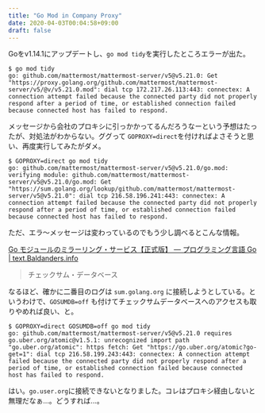 ```yaml
---
title: "Go Mod in Company Proxy"
date: 2020-04-03T00:04:58+09:00
draft: false
---
```


Goをv1.14.1にアップデートし、`go mod tidy`を実行したところエラーが出た。

```
$ go mod tidy
go: github.com/mattermost/mattermost-server/v5@v5.21.0: Get "https://proxy.golang.org/github.com/mattermost/mattermost-server/v5/@v/v5.21.0.mod": dial tcp 172.217.26.113:443: connectex: A connection attempt failed because the connected party did not properly respond after a period of time, or established connection failed because connected host has failed to respond.
```

メッセージから会社のプロキシに引っかかってるんだろうなーという予想はたったが、対処法がわからない。ググって `GOPROXY=direct`を付ければよさそうと思い、再度実行してみたがダメ。

```
$ GOPROXY=direct go mod tidy
go: github.com/mattermost/mattermost-server/v5@v5.21.0/go.mod: verifying module: github.com/mattermost/mattermost-server/v5@v5.21.0/go.mod: Get "https://sum.golang.org/lookup/github.com/mattermost/mattermost-server/v5@v5.21.0": dial tcp 216.58.196.241:443: connectex: A connection attempt failed because the connected party did not properly respond after a period of time, or established connection failed because connected host has failed to respond.
```

ただ、エラ〜メッセージは変わっているのでもう少し調べるとこんな情報。

[Go モジュールのミラーリング・サービス【正式版】 — プログラミング言語 Go \| text\.Baldanders\.info](https://text.baldanders.info/golang/mirror-index-and-checksum-database-for-go-module/)
> チェックサム・データベース

なるほど、確かに二番目のログは `sum.golang.org` に接続しようとしている。というわけで、`GOSUMDB=off` も付けてチェックサムデータベースへのアクセスも取りやめれば良い、と。

```
$ GOPROXY=direct GOSUMDB=off go mod tidy
go: github.com/mattermost/mattermost-server/v5@v5.21.0 requires
go.uber.org/atomic@v1.5.1: unrecognized import path "go.uber.org/atomic": https fetch: Get "https://go.uber.org/atomic?go-get=1": dial tcp 216.58.199.243:443: connectex: A connection attempt failed because the connected party did not properly respond after a period of time, or established connection failed because connected host has failed to respond.
```

はい。`go.user.org`に接続できないとなりました。コレはプロキシ経由しないと無理だなぁ...。どうすれば...。

